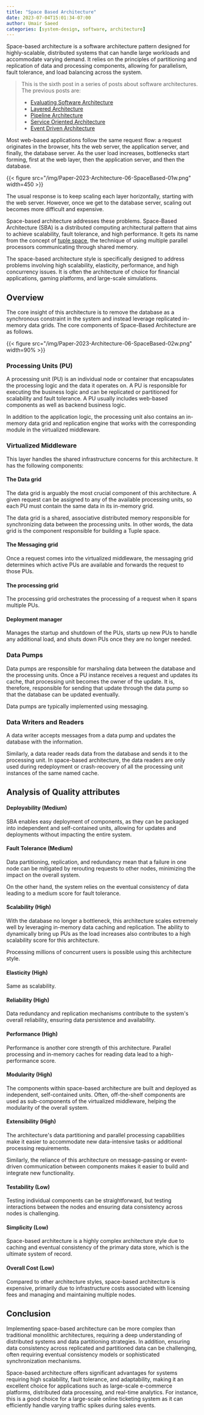 ```yaml
---
title: "Space Based Architecture"
date: 2023-07-04T15:01:34-07:00
author: Umair Saeed
categories: [system-design, software, architecture]
---
```


Space-based architecture is a software architecture pattern designed for highly-scalable, distributed systems that can handle large workloads and accommodate varying demand. It relies on the principles of partitioning and replication of data and processing components, allowing for parallelism, fault tolerance, and load balancing across the system.


<!--more-->

> This is the sixth post in a series of posts about software architectures. The previous posts are:
>
> - [Evaluating Software Architecture](https://umairsaeed.com/evaluating-software-architecture/)
> - [Layered Architecture](https://umairsaeed.com/layered-architecture/)
> - [Pipeline Architecture](https://umairsaeed.com/pipeline-architecture/)
> - [Service Oriented Architecture](https://umairsaeed.com/service-oriented-architecture/)
> - [Event Driven Architecture](https://umairsaeed.com/event-driven-architecture/)
>


Most web-based applications follow the same request flow: a request originates in the browser, hits the web server, the application server, and finally, the database server. As the user load increases, bottlenecks start forming, first at the web layer, then the application server, and then the database.

{{< figure src="/img/Paper-2023-Architecture-06-SpaceBased-01w.png" width=450 >}}


The usual response is to keep scaling each layer horizontally, starting with the web server. However, once we get to the database server, scaling out becomes more difficult and expensive.

Space-based architecture addresses these problems. Space-Based Architecture (SBA) is a distributed computing architectural pattern that aims to achieve scalability, fault tolerance, and high performance. It gets its name from the concept of [tuple space](https://en.wikipedia.org/wiki/Tuple_space), the technique of using multiple parallel processors communicating through shared memory.

The space-based architecture style is specifically designed to address problems involving high scalability, elasticity, performance, and high concurrency issues. It is often the architecture of choice for financial applications, gaming platforms, and large-scale simulations.

## Overview
The core insight of this architecture is to remove the database as a synchronous constraint in the system and instead leverage replicated in-memory data grids. The core components of Space-Based Architecture are as follows.

{{< figure src="/img/Paper-2023-Architecture-06-SpaceBased-02w.png" width=90% >}}


### Processing Units (PU)
A processing unit (PU) is an individual node or container that encapsulates the processing logic and the data it operates on. A PU is responsible for executing the business logic and can be replicated or partitioned for scalability and fault tolerance. A PU usually includes web-based components as well as backend business logic.

In addition to the application logic, the processing unit also contains an in-memory data grid and replication engine that works with the corresponding module in the virtualized middleware.

### Virtualized Middleware
This layer handles the shared infrastructure concerns for this architecture. It has the following components:

#### The Data grid
The data grid is arguably the most crucial component of this architecture. A given request can be assigned to any of the available processing units, so each PU must contain the same data in its in-memory grid.

The data grid is a shared, associative distributed memory responsible for synchronizing data between the processing units. In other words, the data grid is the component responsible for building a Tuple space.

#### The Messaging grid
Once a request comes into the virtualized middleware, the messaging grid determines which active PUs are available and forwards the request to those PUs.

#### The processing grid
The processing grid orchestrates the processing of a request when it spans multiple PUs.

#### Deployment manager
Manages the startup and shutdown of the PUs, starts up new PUs to handle any additional load, and shuts down PUs once they are no longer needed.

### Data Pumps
Data pumps are responsible for marshaling data between the database and the processing units. Once a PU instance receives a request and updates its cache, that processing unit becomes the owner of the update. It is, therefore, responsible for sending that update through the data pump so that the database can be updated eventually.

Data pumps are typically implemented using messaging.


### Data Writers and Readers
A data writer accepts messages from a data pump and updates the database with the information.

Similarly, a data reader reads data from the database and sends it to the processing unit. In space-based architecture, the data readers are only used during redeployment or crash-recovery of all the processing unit instances of the same named cache.



## Analysis of Quality attributes

#### Deployability (Medium)
SBA enables easy deployment of components, as they can be packaged into independent and self-contained units, allowing for updates and deployments without impacting the entire system.

#### Fault Tolerance (Medium)
Data partitioning, replication, and redundancy mean that a failure in one node can be mitigated by rerouting requests to other nodes, minimizing the impact on the overall system.

On the other hand, the system relies on the eventual consistency of data leading to a medium score for fault tolerance.

#### Scalability (High)
With the database no longer a bottleneck, this architecture scales extremely well by leveraging in-memory data caching and replication. The ability to dynamically bring up PUs as the load increases also contributes to a high scalability score for this architecture.

Processing millions of concurrent users is possible using this architecture style.

#### Elasticity (High)
Same as scalability.

#### Reliability (High)
Data redundancy and replication mechanisms contribute to the system's overall reliability, ensuring data persistence and availability.

#### Performance (High)
Performance is another core strength of this architecture. Parallel processing and in-memory caches for reading data lead to a high-performance score.

#### Modularity (High)
The components within space-based architecture are built and deployed as independent, self-contained units. Often, off-the-shelf components are used as sub-components of the virtualized middleware, helping the modularity of the overall system.

#### Extensibility (High)
The architecture's data partitioning and parallel processing capabilities make it easier to accommodate new data-intensive tasks or additional processing requirements.

Similarly, the reliance of this architecture on message-passing or event-driven communication between components makes it easier to build and integrate new functionality.

#### Testability (Low)
Testing individual components can be straightforward, but testing interactions between the nodes and ensuring data consistency across nodes is challenging.

#### Simplicity (Low)
Space-based architecture is a highly complex architecture style due to caching and eventual consistency of the primary data store, which is the ultimate system of record.

#### Overall Cost (Low)
Compared to other architecture styles, space-based architecture is expensive, primarily due to infrastructure costs associated with licensing fees and managing and maintaining multiple nodes.

## Conclusion

Implementing space-based architecture can be more complex than traditional monolithic architectures, requiring a deep understanding of distributed systems and data partitioning strategies. In addition, ensuring data consistency across replicated and partitioned data can be challenging, often requiring eventual consistency models or sophisticated synchronization mechanisms.

Space-based architecture offers significant advantages for systems requiring high scalability, fault tolerance, and adaptability, making it an excellent choice for applications such as large-scale e-commerce platforms, distributed data processing, and real-time analytics. For instance, this is a good choice for a large-scale online ticketing system as it can efficiently handle varying traffic spikes during sales events.

